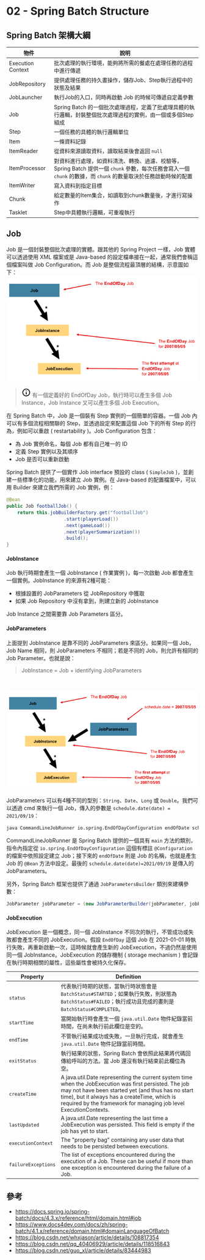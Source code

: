 # 02 - Spring Batch Structure

## Spring Batch 架構大綱
| 物件 | 說明 |
| --- | --- |
Execution Context | 批次處理的執行環境，能夠將所需的餐處在處理任務的過程中進行傳遞
JobRepository | 提供處理任務的持久畫操作，儲存Job、Step執行過程中的狀態及結果
JobLauncher | 執行Job的入口，同時再啟動 Job 的時候可傳遞自定義參數
Job | Spring Batch 的一個批次處理過程，定義了批處理具體的執行邏輯，封裝整個批次處理過程的實例，由一個或多個Step組成
Step | 一個任務的具體的執行邏輯單位
Item | 一條資料記錄
ItemReader | 從資料來源讀取資料，讀取結束後會返回 `null`
ItemProcessor | 對資料進行處理，如資料清洗、轉換、過濾、校驗等，Spring Batch 提供一個 `chunk` 參數，每次任務會寫入一個 `chunk` 的數據，而 `chunk` 的數量取決於任務啟動時候的配置
ItemWriter | 寫入資料到指定目標
Chunk | 給定數量的Item集合，如讀取到chunk數量後，才進行寫操作
Tasklet | Step中具體執行邏輯，可重複執行

## Job
Job 是一個封裝整個批次處理的實體。跟其他的 Spring Project 一樣，Job 實體可以透過使用 XML 檔案或是 Java-based 的設定檔串接在一起，通常我們會稱這個檔案叫做 Job Configuration。而 Job 是整個流程最頂層的結構，示意圖如下：<br/>
![](/images/2-1.png)

> ![](/images/icon-info.png) 有一個定義好的 EndOfDay Job，執行時可以產生多個 Job Instance，Job Instance 又可以產生多個 Job Execution。

在 Spring Batch 中，Job 是一個裝有 Step 實例的一個簡單的容器。一個 Job 內可以有多個流程相關聯的 Step，並透過設定來配置這個 Job 下的所有 Step 的行為，例如可以重啟 ( restartability )。Job Configuration 包含：
  * 為 Job 實例命名，每個 Job 都有自己唯一的 ID
  * 定義 Step 實例以及其順序
  * Job 是否可以重新啟動

Spring Batch 提供了一個實作 Job interface 預設的 class ( `SimpleJob` )，並創建一些標準化的功能，用來建立 Job 實例。在 Java-based 的配置檔案中，可以用 Builder 來建立我們所需的 Job 實例，例：

```java
@Bean
public Job footballJob() {
    return this.jobBuilderFactory.get("footballJob")
                     .start(playerLoad())
                     .next(gameLoad())
                     .next(playerSummarization())
                     .build();
}
```

#### JobInstance
Job 執行時期會產生一個 JobInstance ( 作業實例 )，每一次啟動 Job 都會產生一個實例。JobInstance 的來源有2種可能：
  * 根據設置的 JobParameters 從 JobRepository 中獲取
  * 如果 Job Repository 中沒有拿到，則建立新的 JobInstance

Job Instance 之間需要靠 Job Parameters 區分。

#### JobParameters
上面提到 JobInstance 是靠不同的 JobParameters 來區分。如果同一個 Job，Job Name 相同，則 JobParameters 不相同；若是不同的 Job，則允許有相同的 Job Parameter。也就是說：
> JobInstance = Job + identifying JobParameters

<br/>

![](/images/2-3.png)

JobParameters 可以有4種不同的型別：`String`、`Date`、`Long` 或 `Double`。我們可以透過 cmd 來執行一個 Job，傳入的參數是 `schedule.date(date) = 2021/09/19`：
```cmd
java CommandLineJobRunner io.spring.EndOfDayConfiguration endOfDate schedule.date(date)=2021/09/19
```

CommandLineJobRunner 是 Spring Batch 提供的一個具有 `main` 方法的類別，指令內指定從 `io.spring.EndOfDayConfiguration` 這個有標註 `@Configuration` 的檔案中依照設定建立 Job；接下來的 `endOfDate` 則是 Job 的名稱，也就是產生 Job 的 `@Bean` 方法中設定。最後的 `schedule.date(date)=2021/09/19` 是傳入的 JobParameters。

另外，Spring Batch 框架也提供了通過 `JobParametersBuilder` 類別來建構參數：
```java
JobParameter jobParameter = (new JobParameterBuilder(jobParameter, jobExplorer)).getNextJobParameters(job).toJobParameters();
```

#### JobExecution
JobExecution 是一個概念，同一個 JobInstance 不同次的執行，不管成功或失敗都會產生不同的 JobExecution。假設 `EndOfDay` 這個 Job 在 2021-01-01 時執行失敗，再重新啟動一次，這時候就會產生新的 JobExecution，不過仍然是使用同一個 JobInstance。JobExecution 的儲存機制 ( storage mechanism ) 會記錄在執行時期相關的屬性，這些屬性會被持久化保存。

| Property | Definition |
| --- | --- |
| `status` | 代表執行時期的狀態，當執行時狀態會是 `BatchStatus#STARTED`；如果執行失敗，則狀態為 `BatchStatus#FAILED`；執行成功且完成的畫則是 `BatchStatus#COMPLETED`。 |
| `startTime` | 當開始執行時會產生一個 `java.util.Date` 物件紀錄當前時間，在尚未執行前此欄位是空的。 |
| `endTime` | 不管執行結果成功或失敗，一旦執行完成，就會產生 `java.util.Date` 物件記錄當前時間。 |
| `exitStatus` | 執行結果的狀態，Spring Batch 會依照此結果將代碼回傳給呼叫的方法。當 Job 還沒有執行結束前此欄位為空。 |
| `createTime` | A java.util.Date representing the current system time when the JobExecution was first persisted. The job may not have been started yet (and thus has no start time), but it always has a createTime, which is required by the framework for managing job level ExecutionContexts. |
| `lastUpdated` | A java.util.Date representing the last time a JobExecution was persisted. This field is empty if the job has yet to start. |
| `executionContext` |The "property bag" containing any user data that needs to be persisted between executions. | 
| `failureExceptions` | The list of exceptions encountered during the execution of a Job. These can be useful if more than one exception is encountered during the failure of a Job. |

## 參考
* https://docs.spring.io/spring-batch/docs/4.3.x/reference/html/domain.html#job
* https://www.docs4dev.com/docs/zh/spring-batch/4.1.x/reference/domain.html#domainLanguageOfBatch
* https://blog.csdn.net/whxjason/article/details/108817354
* https://blog.csdn.net/qq_40406929/article/details/118516843
* https://blog.csdn.net/guo_xl/article/details/83444983
